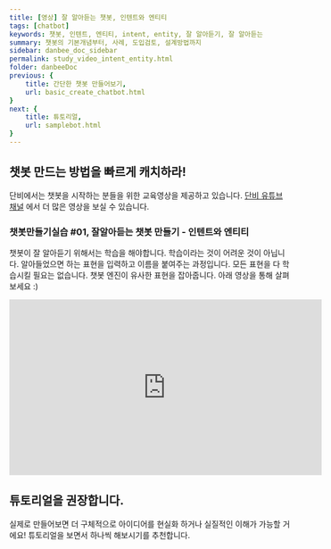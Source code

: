 ```yaml
---
title: [영상] 잘 알아듣는 챗봇, 인텐트와 엔티티
tags: [chatbot]
keywords: 챗봇, 인텐트, 엔티티, intent, entity, 잘 알아듣기, 잘 알아듣는
summary: 챗봇의 기본개념부터, 사례, 도입검토, 설계방법까지
sidebar: danbee_doc_sidebar
permalink: study_video_intent_entity.html
folder: danbeeDoc
previous: {
    title: 간단한 챗봇 만들어보기,
    url: basic_create_chatbot.html
}
next: {
    title: 튜토리얼,
    url: samplebot.html
}
---
```


## 챗봇 만드는 방법을 빠르게 캐치하라!
단비에서는 챗봇을 시작하는 분들을 위한 교육영상을 제공하고 있습니다.
[단비 유튜브 채널](https://www.youtube.com/channel/UCoRrVH_eUMM4x_zwsOCpSqQ) 에서 더 많은 영상을 보실 수 있습니다. 

### 챗봇만들기실습 #01, 잘알아듣는 챗봇 만들기 - 인텐트와 엔티티
챗봇이 잘 알아듣기 위해서는 학습을 해야합니다. 학습이라는 것이 어려운 것이 아닙니다. 알아들었으면 하는 표현을 입력하고 이름을 붙여주는 과정입니다.
모든 표현을 다 학습시킬 필요는 없습니다. 챗봇 엔진이 유사한 표현을 잡아줍니다. 아래 영상을 통해 살펴보세요 :)

<div class="videowrapper">
<iframe width="560" height="315" src="https://www.youtube.com/embed/f9upcJwb5wQ" frameborder="0" allow="accelerometer; autoplay; encrypted-media; gyroscope; picture-in-picture" allowfullscreen></iframe>
</div>



## 튜토리얼을 권장합니다.
실제로 만들어보면 더 구체적으로 아이디어를 현실화 하거나 실질적인 이해가 가능할 거에요!
튜토리얼을 보면서 하나씩 해보시기를 추천합니다.
